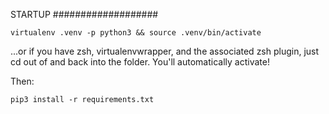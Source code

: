 STARTUP
###################

	virtualenv .venv -p python3 && source .venv/bin/activate

...or if you have zsh, virtualenvwrapper, and the associated zsh plugin, just cd out of and back into the folder. You'll automatically activate!

Then:

	pip3 install -r requirements.txt
